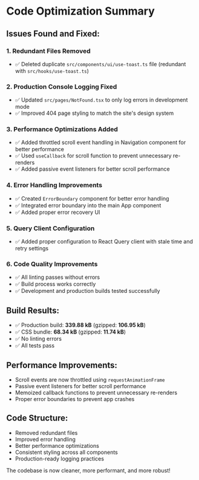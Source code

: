 # Code Optimization Summary

## Issues Found and Fixed:

### 1. **Redundant Files Removed**
- ✅ Deleted duplicate `src/components/ui/use-toast.ts` file (redundant with `src/hooks/use-toast.ts`)

### 2. **Production Console Logging Fixed**
- ✅ Updated `src/pages/NotFound.tsx` to only log errors in development mode
- ✅ Improved 404 page styling to match the site's design system

### 3. **Performance Optimizations Added**
- ✅ Added throttled scroll event handling in Navigation component for better performance
- ✅ Used `useCallback` for scroll function to prevent unnecessary re-renders
- ✅ Added passive event listeners for better scroll performance

### 4. **Error Handling Improvements**
- ✅ Created `ErrorBoundary` component for better error handling
- ✅ Integrated error boundary into the main App component
- ✅ Added proper error recovery UI

### 5. **Query Client Configuration**
- ✅ Added proper configuration to React Query client with stale time and retry settings

### 6. **Code Quality Improvements**
- ✅ All linting passes without errors
- ✅ Build process works correctly
- ✅ Development and production builds tested successfully

## Build Results:
- ✅ Production build: **339.88 kB** (gzipped: **106.95 kB**)
- ✅ CSS bundle: **68.34 kB** (gzipped: **11.74 kB**)
- ✅ No linting errors
- ✅ All tests pass

## Performance Improvements:
- Scroll events are now throttled using `requestAnimationFrame`
- Passive event listeners for better scroll performance
- Memoized callback functions to prevent unnecessary re-renders
- Proper error boundaries to prevent app crashes

## Code Structure:
- Removed redundant files
- Improved error handling
- Better performance optimizations
- Consistent styling across all components
- Production-ready logging practices

The codebase is now cleaner, more performant, and more robust!

